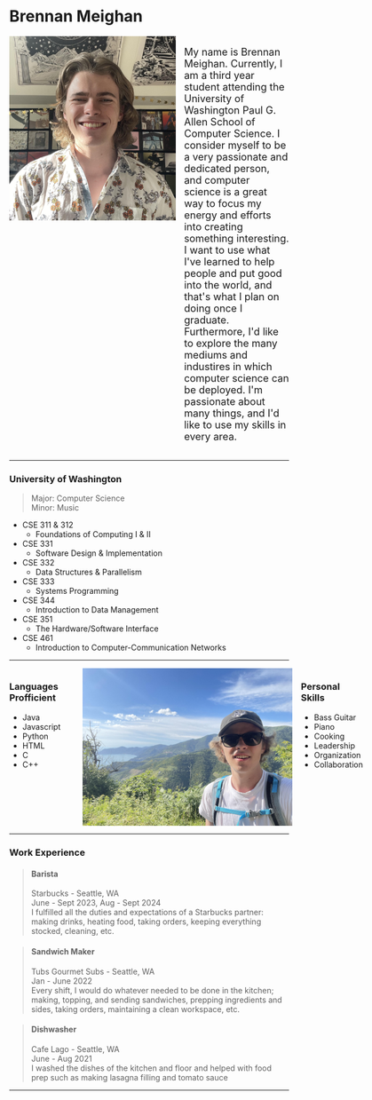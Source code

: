 # Brennan Meighan

<div style="display: flex; align-items: flex-start;">

  <img src="headshot.jpg" alt="Description" style="width: 300px; margin-right: 15px"/>

  <p style="font-size: 18px">
    My name is Brennan Meighan. Currently, I am a third year student attending the University of Washington Paul G. Allen School of Computer Science. I consider myself to be a very passionate and dedicated person, and computer science is a great way to focus my energy and efforts into creating something interesting. I want to use what I've learned to help people and put good into the world, and that's what I plan on doing once I graduate. Furthermore, I'd like to explore the many mediums and industires in which computer science can be deployed. I'm passionate about many things, and I'd like to use my skills in every area.
  </p>

</div>

------  

### University of Washington
> Major: Computer Science  
> Minor: Music
+ CSE 311 & 312
    + Foundations of Computing I & II
+ CSE 331
    + Software Design & Implementation
+ CSE 332
    + Data Structures & Parallelism
+ CSE 333
    + Systems Programming
+ CSE 344
    + Introduction to Data Management
+ CSE 351
    + The Hardware/Software Interface
+ CSE 461
    + Introduction to Computer-Communication Networks

------

<div style="display: flex; justify-content: space-between;">

  <div style="margin-right:40px;">
    <h3>Languages Profficient</h3>
    <ul>
      <li>Java</li>
      <li>Javascript</li>
      <li>Python</li>
      <li>HTML</li>
      <li>C</li>
      <li>C++</li>
    </ul>
  </div>

  <img src="hiking.jpg" alt="Description" style="width: 378px; height: 284px; margin-right: 15px"/>

  <div>
    <h3>Personal Skills</h3>
    <ul>
      <li>Bass Guitar</li>
      <li>Piano</li>
      <li>Cooking</li>
      <li>Leadership</li>
      <li>Organization</li>
      <li>Collaboration</li>
    </ul>
  </div>

</div>

------

### Work Experience
> #### Barista
> Starbucks - Seattle, WA  
> June - Sept 2023, Aug - Sept 2024  
> I fulfilled all the duties and expectations of a Starbucks partner: making drinks, heating food, taking orders, keeping everything stocked, cleaning, etc.

> #### Sandwich Maker
> Tubs Gourmet Subs - Seattle, WA  
> Jan - June 2022  
> Every shift, I would do whatever needed to be done in the kitchen; making, topping, and sending sandwiches, prepping ingredients and sides, taking orders, maintaining a clean workspace, etc.

> #### Dishwasher
> Cafe Lago - Seattle, WA  
> June - Aug 2021  
> I washed the dishes of the kitchen and floor and helped with food prep such as making lasagna filling and tomato sauce

------
